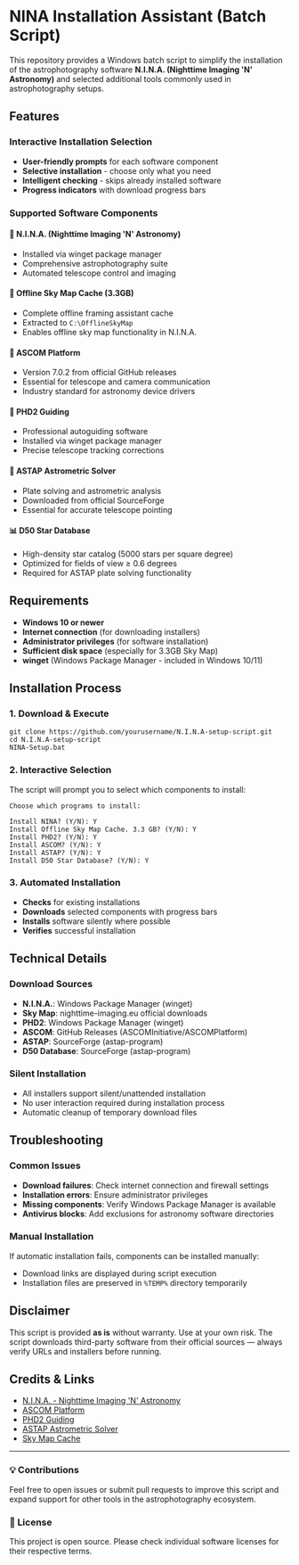 # NINA Installation Assistant (Batch Script)

This repository provides a Windows batch script to simplify the installation of the astrophotography software **N.I.N.A. (Nighttime Imaging 'N' Astronomy)** and selected additional tools commonly used in astrophotography setups.

## Features

### Interactive Installation Selection
- **User-friendly prompts** for each software component
- **Selective installation** - choose only what you need
- **Intelligent checking** - skips already installed software
- **Progress indicators** with download progress bars

### Supported Software Components

#### 🔭 **N.I.N.A. (Nighttime Imaging 'N' Astronomy)**
- Installed via winget package manager
- Comprehensive astrophotography suite
- Automated telescope control and imaging

#### 🌌 **Offline Sky Map Cache (3.3GB)**
- Complete offline framing assistant cache
- Extracted to `C:\OfflineSkyMap`
- Enables offline sky map functionality in N.I.N.A.

#### 📡 **ASCOM Platform**
- Version 7.0.2 from official GitHub releases
- Essential for telescope and camera communication
- Industry standard for astronomy device drivers

#### 🎯 **PHD2 Guiding**
- Professional autoguiding software
- Installed via winget package manager
- Precise telescope tracking corrections

#### 🌟 **ASTAP Astrometric Solver**
- Plate solving and astrometric analysis
- Downloaded from official SourceForge
- Essential for accurate telescope pointing

#### 📊 **D50 Star Database**
- High-density star catalog (5000 stars per square degree)
- Optimized for fields of view ≥ 0.6 degrees
- Required for ASTAP plate solving functionality

## Requirements

- **Windows 10 or newer**
- **Internet connection** (for downloading installers)
- **Administrator privileges** (for software installation)
- **Sufficient disk space** (especially for 3.3GB Sky Map)
- **winget** (Windows Package Manager - included in Windows 10/11)

## Installation Process

### 1. Download & Execute
```batch
git clone https://github.com/yourusername/N.I.N.A-setup-script.git
cd N.I.N.A-setup-script
NINA-Setup.bat
```

### 2. Interactive Selection
The script will prompt you to select which components to install:

```
Choose which programs to install:

Install NINA? (Y/N): Y
Install Offline Sky Map Cache. 3.3 GB? (Y/N): Y
Install PHD2? (Y/N): Y
Install ASCOM? (Y/N): Y
Install ASTAP? (Y/N): Y
Install D50 Star Database? (Y/N): Y
```

### 3. Automated Installation
- **Checks** for existing installations
- **Downloads** selected components with progress bars
- **Installs** software silently where possible
- **Verifies** successful installation

## Technical Details

### Download Sources
- **N.I.N.A.**: Windows Package Manager (winget)
- **Sky Map**: nighttime-imaging.eu official downloads
- **PHD2**: Windows Package Manager (winget)
- **ASCOM**: GitHub Releases (ASCOMInitiative/ASCOMPlatform)
- **ASTAP**: SourceForge (astap-program)
- **D50 Database**: SourceForge (astap-program)


### Silent Installation
- All installers support silent/unattended installation
- No user interaction required during installation process
- Automatic cleanup of temporary download files


## Troubleshooting

### Common Issues
- **Download failures**: Check internet connection and firewall settings
- **Installation errors**: Ensure administrator privileges
- **Missing components**: Verify Windows Package Manager is available
- **Antivirus blocks**: Add exclusions for astronomy software directories

### Manual Installation
If automatic installation fails, components can be installed manually:
- Download links are displayed during script execution
- Installation files are preserved in `%TEMP%` directory temporarily

## Disclaimer

This script is provided **as is** without warranty. Use at your own risk. The script downloads third-party software from their official sources — always verify URLs and installers before running.

## Credits & Links

- [N.I.N.A. - Nighttime Imaging 'N' Astronomy](https://nighttime-imaging.eu/)
- [ASCOM Platform](https://ascom-standards.org/)
- [PHD2 Guiding](https://openphdguiding.org/)
- [ASTAP Astrometric Solver](https://www.hnsky.org/astap.htm)
- [Sky Map Cache](https://nighttime-imaging.eu/download/)

---

### 💡 Contributions

Feel free to open issues or submit pull requests to improve this script and expand support for other tools in the astrophotography ecosystem.

### 📝 License

This project is open source. Please check individual software licenses for their respective terms.

